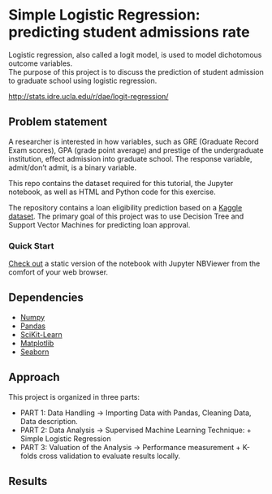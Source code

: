 # Simple Logistic Regression: predicting student admissions rate

Logistic regression, also called a logit model, is used to model dichotomous outcome variables.  
The purpose of this project is to discuss the prediction of student admission to graduate school using logistic regression.

http://stats.idre.ucla.edu/r/dae/logit-regression/

## Problem statement

A researcher is interested in how variables, such as GRE (Graduate Record Exam scores), GPA (grade point average) and prestige of the undergraduate institution,
effect admission into graduate school. The response variable, admit/don’t admit, is a binary variable.


This repo contains the dataset required for this tutorial, the Jupyter notebook, as well as HTML and Python code for this exercise.

The repository contains a loan eligibility prediction based on a [Kaggle dataset](https://nbviewer.jupyter.org/github/alicevillar/loan-eligibility-prediction/blob/main/loan_prediction.ipynb). 
The primary goal of this project was to use Decision Tree and Support Vector Machines for predicting loan approval.  

### Quick Start  
[Check out](          ) a static version of the notebook with Jupyter NBViewer from the comfort of your web browser.


## Dependencies 
 
* [Numpy](https://numpy.org/)
* [Pandas](https://pandas.pydata.org/)
* [SciKit-Learn](https://scikit-learn.org/)
* [Matplotlib](https://matplotlib.org/)
* [Seaborn](https://seaborn.pydata.org/)
 
## Approach 

This project is organized in three parts:


* PART 1: Data Handling -> Importing Data with Pandas, Cleaning Data, Data description.  
* PART 2: Data Analysis -> Supervised Machine Learning Technique: + Simple Logistic Regression
* PART 3: Valuation of the Analysis -> Performance measurement + K-folds cross validation to evaluate results locally.  
    

## Results
